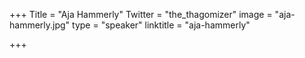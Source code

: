 +++
Title = "Aja Hammerly"
Twitter = "the_thagomizer"
image = "aja-hammerly.jpg"
type = "speaker"
linktitle = "aja-hammerly"

+++


